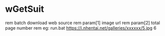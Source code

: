 # wGetSuit

rem batch download web source
rem param[1] image url
rem param[2] total page number
rem eg: run.bat https://i.nhentai.net/galleries/xxxxxx/5.jpg 6
